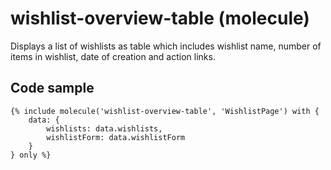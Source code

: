 # wishlist-overview-table (molecule)

Displays a list of wishlists as table which includes wishlist name, number of items in wishlist, date of creation and action links.

## Code sample 

```
{% include molecule('wishlist-overview-table', 'WishlistPage') with {
    data: {
        wishlists: data.wishlists,
        wishlistForm: data.wishlistForm
    }
} only %}
```
